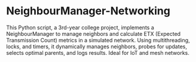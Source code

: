 # NeighbourManager-Networking
This Python script, a 3rd-year college project, implements a NeighbourManager to manage neighbors and calculate ETX (Expected Transmission Count) metrics in a simulated network. Using multithreading, locks, and timers, it dynamically manages neighbors, probes for updates, selects optimal parents, and logs results. Ideal for IoT and mesh networks.
